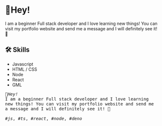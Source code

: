 <p align="center">

  # 👋Hey!

  I am a beginner Full stack developer and I love learning new things!
  You can visit my portfolio website and send me a message and I will definitely see it!  🥳

  ## 🛠 Skills
  * Javascript
  * HTML / CSS
  * Node
  * React
  * GML
  <samp>
    <i>👋Hey!</i>
    <br> 
     I am a beginner Full stack developer and I love learning new things!
     You can visit my portfolio website and send me a message and I will definitely see it!  🥳
    <br>
    <br>
    <i>#js</i>, <i>#ts</i>, <i>#react</i>, <i>#node</i>, <i>#deno</i>
  </samp>


</p>
